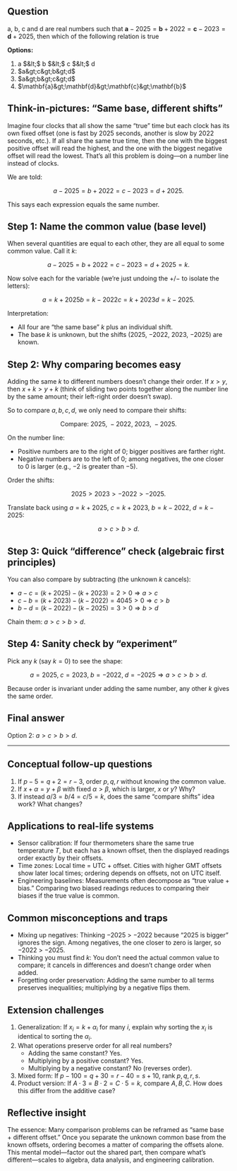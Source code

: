 ## Question

a, b, c and d are real numbers such that
$\mathbf{a}-2025=\mathbf{b}+2022=\mathbf{c}-2023=\mathbf{d}+2025$, then which
of the following relation is true

**Options:**

1. a $&lt;$ b $&lt;$ c $&lt;$ d
2. $a&gt;c&gt;b&gt;d$
3. $a&gt;b&gt;c&gt;d$
4. $\mathbf{a}&gt;\mathbf{d}&gt;\mathbf{c}&gt;\mathbf{b}$

## Think-in-pictures: “Same base, different shifts”

Imagine four clocks that all show the same “true” time but each clock has its own fixed offset (one is fast by 2025 seconds, another is slow by 2022 seconds, etc.). If all share the same true time, then the one with the biggest positive offset will read the highest, and the one with the biggest negative offset will read the lowest. That’s all this problem is doing—on a number line instead of clocks.

We are told:
```math
a - 2025 = b + 2022 = c - 2023 = d + 2025.
```
This says each expression equals the same number.

## Step 1: Name the common value (base level)

When several quantities are equal to each other, they are all equal to some common value. Call it $k$:
```math
a - 2025 = b + 2022 = c - 2023 = d + 2025 = k.
```
Now solve each for the variable (we’re just undoing the +/− to isolate the letters):
```math
a = k + 2025
b = k - 2022
c = k + 2023
d = k - 2025.
```

Interpretation:
- All four are “the same base” $k$ plus an individual shift.
- The base $k$ is unknown, but the shifts (2025, −2022, 2023, −2025) are known.

## Step 2: Why comparing becomes easy

Adding the same $k$ to different numbers doesn’t change their order. If $x > y$, then $x + k > y + k$ (think of sliding two points together along the number line by the same amount; their left-right order doesn’t swap).

So to compare $a, b, c, d$, we only need to compare their shifts:
```math
\text{Compare: } 2025,\; -2022,\; 2023,\; -2025.
```

On the number line:
- Positive numbers are to the right of 0; bigger positives are farther right.
- Negative numbers are to the left of 0; among negatives, the one closer to 0 is larger (e.g., −2 is greater than −5).

Order the shifts:
```math
2025 > 2023 > -2022 > -2025.
```
Translate back using $a = k + 2025$, $c = k + 2023$, $b = k - 2022$, $d = k - 2025$:
```math
a > c > b > d.
```

## Step 3: Quick “difference” check (algebraic first principles)

You can also compare by subtracting (the unknown $k$ cancels):
- $a - c = (k+2025) - (k+2023) = 2 > 0 \Rightarrow a > c$
- $c - b = (k+2023) - (k-2022) = 4045 > 0 \Rightarrow c > b$
- $b - d = (k-2022) - (k-2025) = 3 > 0 \Rightarrow b > d$

Chain them: $a > c > b > d$.

## Step 4: Sanity check by “experiment”

Pick any $k$ (say $k=0$) to see the shape:
```math
a=2025,\; c=2023,\; b=-2022,\; d=-2025 \Rightarrow a>c>b>d.
```
Because order is invariant under adding the same number, any other $k$ gives the same order.

## Final answer

Option 2: $a > c > b > d$.

---

## Conceptual follow-up questions

1. If $p-5 = q+2 = r-3$, order $p,q,r$ without knowing the common value.
2. If $x+\alpha = y+\beta$ with fixed $\alpha>\beta$, which is larger, $x$ or $y$? Why?
3. If instead $a/3 = b/4 = c/5 = k$, does the same “compare shifts” idea work? What changes?

## Applications to real-life systems

- Sensor calibration: If four thermometers share the same true temperature $T$, but each has a known offset, then the displayed readings order exactly by their offsets.
- Time zones: Local time = UTC + offset. Cities with higher GMT offsets show later local times; ordering depends on offsets, not on UTC itself.
- Engineering baselines: Measurements often decompose as “true value + bias.” Comparing two biased readings reduces to comparing their biases if the true value is common.

## Common misconceptions and traps

- Mixing up negatives: Thinking −2025 > −2022 because “2025 is bigger” ignores the sign. Among negatives, the one closer to zero is larger, so −2022 > −2025.
- Thinking you must find $k$: You don’t need the actual common value to compare; it cancels in differences and doesn’t change order when added.
- Forgetting order preservation: Adding the same number to all terms preserves inequalities; multiplying by a negative flips them.

## Extension challenges

1. Generalization: If $x_i = k + \alpha_i$ for many $i$, explain why sorting the $x_i$ is identical to sorting the $\alpha_i$.
2. What operations preserve order for all real numbers?
   - Adding the same constant? Yes.
   - Multiplying by a positive constant? Yes.
   - Multiplying by a negative constant? No (reverses order).
3. Mixed form: If $p-100 = q+30 = r-40 = s+10$, rank $p,q,r,s$.
4. Product version: If $A\cdot 3 = B\cdot 2 = C\cdot 5 = k$, compare $A,B,C$. How does this differ from the additive case?

## Reflective insight

The essence: Many comparison problems can be reframed as “same base + different offset.” Once you separate the unknown common base from the known offsets, ordering becomes a matter of comparing the offsets alone. This mental model—factor out the shared part, then compare what’s different—scales to algebra, data analysis, and engineering calibration.